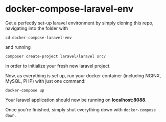 # docker-compose-laravel-env

Get a perfectly set-up laravel environment by simply cloning this repo, navigating into the folder with
```
cd docker-compose-laravel-env
```
and running
```
composer create-project laravel/laravel src/
```
in order to initialize your fresh new laravel project.

Now, as everything is set up, run your docker container (including NGINX, MySQL, PHP) with just one command:
```
docker-compose up
```

Your laravel application should now be running on **localhost:8088**.

Once you're finished, simply shut everything down with `docker-compose down`.

